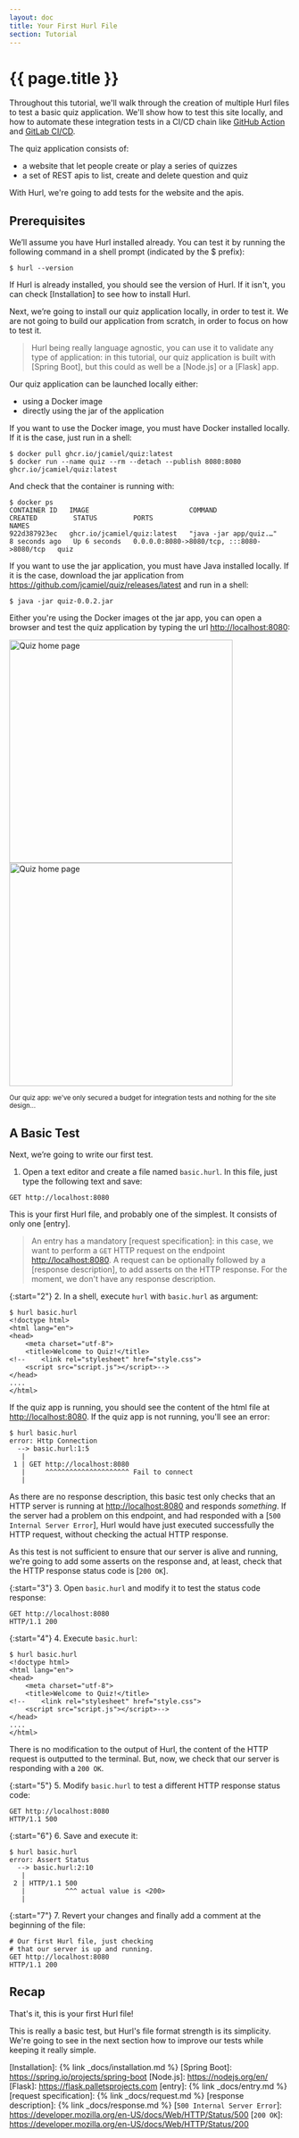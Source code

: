 ```yaml
---
layout: doc
title: Your First Hurl File
section: Tutorial
---
```

# {{ page.title }}

Throughout this tutorial, we'll walk through the creation of multiple 
Hurl files to test a basic quiz application. We'll show how to test 
this site locally, and how to automate these integration tests in a CI/CD 
chain like [GitHub Action] and [GitLab CI/CD].

The quiz application consists of:

- a website that let people create or play a series of quizzes
- a set of REST apis to list, create and delete question and quiz

With Hurl, we're going to add tests for the website and the apis.

## Prerequisites

We’ll assume you have Hurl installed already. You can test it by running the 
following command in a shell prompt (indicated by the $ prefix):

```shell
$ hurl --version
```

If Hurl is already installed, you should see the version of Hurl. If it isn't, you
can check [Installation] to see how to install Hurl. 

Next, we’re going to install our quiz application locally, in order to test it. We are
not going to build our application from scratch, in order to focus on how to test it.

> Hurl being really language agnostic, you can use it to validate any type of application: in 
> this tutorial, our quiz application is built with [Spring Boot],
> but this could as well be a [Node.js] or a [Flask] app.

Our quiz application can be launched locally either:

- using a Docker image
- directly using the jar of the application

If you want to use the Docker image, you must have Docker installed locally. If it is the case, 
just run in a shell:

```shell
$ docker pull ghcr.io/jcamiel/quiz:latest
$ docker run --name quiz --rm --detach --publish 8080:8080 ghcr.io/jcamiel/quiz:latest
```

And check that the container is running with:

```shell
$ docker ps
CONTAINER ID   IMAGE                         COMMAND                  CREATED         STATUS         PORTS                                       NAMES
922d387923ec   ghcr.io/jcamiel/quiz:latest   "java -jar app/quiz.…"   8 seconds ago   Up 6 seconds   0.0.0.0:8080->8080/tcp, :::8080->8080/tcp   quiz
```

If you want to use the jar application, you must have Java installed locally. If it is the case, download
the jar application from <https://github.com/jcamiel/quiz/releases/latest> and run in a shell:

```shell
$ java -jar quiz-0.0.2.jar 
```

Either you're using the Docker images ot the jar app, you can open a browser and test the quiz application by
typing the url <http://localhost:8080>:

<div>
     <img class="light-img" src="{{ '/assets/img/quiz-light.png' | prepend:site.baseurl }}" width="400px" alt="Quiz home page"/>
     <img class="dark-img" src="{{ '/assets/img/quiz-dark.png' | prepend:site.baseurl }}" width="400px" alt="Quiz home page"/>
</div>

<small>Our quiz app: we've only secured a budget for integration tests and nothing for the site design...</small>

## A Basic Test

Next, we’re going to write our first test. 

1. Open a text editor and create a file named `basic.hurl`. In this file, just type the following text and save:

```hurl
GET http://localhost:8080
```

This is your first Hurl file, and probably one of the simplest. It consists of only one [entry].

> An entry has a mandatory [request specification]: in this case, we want to perform a 
> `GET` HTTP request on the endpoint <http://localhost:8080>. A request can be optionally followed by a [response 
> description], to add asserts on the HTTP response. For the moment, we don't have any response description.

{:start="2"}
2. In a shell, execute `hurl` with `basic.hurl` as argument:

```shell
$ hurl basic.hurl
<!doctype html>
<html lang="en">
<head>
    <meta charset="utf-8">
    <title>Welcome to Quiz!</title>
<!--    <link rel="stylesheet" href="style.css">
    <script src="script.js"></script>-->
</head>
....
</html>
```

If the quiz app is running, you should see the content of the html file at <http://localhost:8080>. If the quiz app 
is not running, you'll see an error:

```shell
$ hurl basic.hurl 
error: Http Connection
  --> basic.hurl:1:5
   |
 1 | GET http://localhost:8080
   |     ^^^^^^^^^^^^^^^^^^^^^ Fail to connect
   |
```


As there are no response description, this basic test only checks that an HTTP server is running at 
<http://localhost:8080> and responds _something_. If the server had a problem on this endpoint, and had responded 
with a [`500 Internal Server Error`], Hurl would have just executed successfully the HTTP request, 
without checking the actual HTTP response. 

As this test is not sufficient to ensure that our server is alive and running, we're going to add some asserts on 
the response and, at least, check that the HTTP response status code is [`200 OK`]. 

{:start="3"}
3. Open `basic.hurl` and modify it to test the status code response:

```hurl
GET http://localhost:8080
HTTP/1.1 200
```

{:start="4"}
4. Execute `basic.hurl`:

```
$ hurl basic.hurl
<!doctype html>
<html lang="en">
<head>
    <meta charset="utf-8">
    <title>Welcome to Quiz!</title>
<!--    <link rel="stylesheet" href="style.css">
    <script src="script.js"></script>-->
</head>
....
</html>
```

There is no modification to the output of Hurl, the content of the HTTP request is outputted to the terminal. But, now, 
we check that our server is responding with a `200 OK`. 

{:start="5"}
5. Modify `basic.hurl` to test a different HTTP response status code:

```hurl
GET http://localhost:8080
HTTP/1.1 500
```

{:start="6"}
6. Save and execute it:

```
$ hurl basic.hurl
error: Assert Status
  --> basic.hurl:2:10
   |
 2 | HTTP/1.1 500
   |          ^^^ actual value is <200>
   |
```

{:start="7"}
7. Revert your changes and finally add a comment at the beginning of the file:

```hurl
# Our first Hurl file, just checking
# that our server is up and running.
GET http://localhost:8080
HTTP/1.1 200
```

## Recap

That's it, this is your first Hurl file! 

This is really a basic test, but Hurl's file format strength is its simplicity.
We're going to see in the next section how to improve our tests while keeping it really simple.

[GitHub Action]: https://github.com/features/actions
[GitLab CI/CD]: https://docs.gitlab.com/ee/ci/
[Installation]: {% link _docs/installation.md %}
[Spring Boot]: https://spring.io/projects/spring-boot
[Node.js]: https://nodejs.org/en/
[Flask]: https://flask.palletsprojects.com
[entry]: {% link _docs/entry.md %}
[request specification]: {% link _docs/request.md %}
[response description]: {% link _docs/response.md %}
[`500 Internal Server Error`]: https://developer.mozilla.org/en-US/docs/Web/HTTP/Status/500
[`200 OK`]: https://developer.mozilla.org/en-US/docs/Web/HTTP/Status/200 




